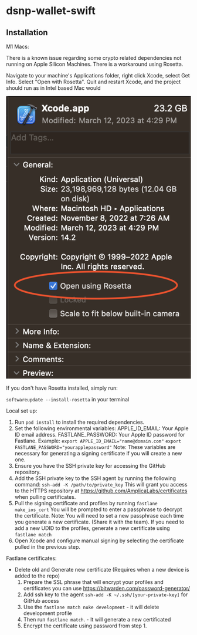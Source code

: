 # dsnp-wallet-swift

## Installation

M1 Macs:

There is a known issue regarding some crypto related dependencies not running on Apple Silicon Machines. There is a workaround using Rosetta.

Navigate to your machine's Applications folder, right click Xcode, select Get Info. Select "Open with Rosetta". Quit and restart Xcode, and the project should run as in Intel based Mac would 

![Rosetta](./docs/rosettaInfo.png)

If you don't have Rosetta installed, simply run: 

`softwareupdate --install-rosetta` in your terminal 


Local set up:
1. Run `pod install` to install the required dependencies.
2. Set the following environmental variables:
APPLE_ID_EMAIL: Your Apple ID email address.
FASTLANE_PASSWORD: Your Apple ID password for Fastlane.
Example:
`export APPLE_ID_EMAIL="name@domain.com"`
`export FASTLANE_PASSWORD="yourapplepassword"`
Note: These variables are necessary for generating a signing certificate if you will create a new one. 
3. Ensure you have the SSH private key for accessing the GitHub repository.
4. Add the SSH private key to the SSH agent by running the following command:
    `ssh-add -K /path/to/private_key`
This will grant you access to the HTTPS repository at https://github.com/AmplicaLabs/certificates when pulling certificates.
5. Pull the signing certificate and profiles by running `fastlane make_ios_cert`
You will be prompted to enter a passphrase to decrypt the certificate.
Note: You will need to set a new passphrase each time you generate a new certificate. (Share it with the team). 
If you need to add a new UDID to the profiles, generate a new certificate using `fastlane match`
6. Open Xcode and configure manual signing by selecting the certificate pulled in the previous step.

Fastlane certificates: 
- Delete old and Generate new certificate (Requires when a new device is added to the repo)
    1. Prepare the SSL phrase that will encrypt your profiles and certificates you can use https://bitwarden.com/password-generator/
    2. Add ssh key to the agent `ssh-add -K ~/.ssh/[your-private-key]` for GitHub access
    3. Use the `fastlane match nuke development` - it will delete development profile 
    4. Then run `fastlane match`. - It will generate a new certificated 
    5. Encrypt the certificate using password from step 1.